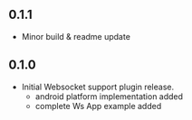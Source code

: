 ## 0.1.1

* Minor build & readme update 

## 0.1.0

* Initial Websocket support plugin release.
  * android platform implementation added
  * complete Ws App example added
